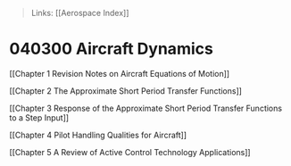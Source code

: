 > Links:
> [[Aerospace Index]]

# 040300 Aircraft Dynamics

[[Chapter 1 Revision Notes on Aircraft Equations of Motion]]

[[Chapter 2 The Approximate Short Period Transfer Functions]]

[[Chapter 3 Response of the Approximate Short Period Transfer Functions to a Step Input]]

[[Chapter 4 Pilot Handling Qualities for Aircraft]]

[[Chapter 5 A Review of Active Control Technology Applications]]